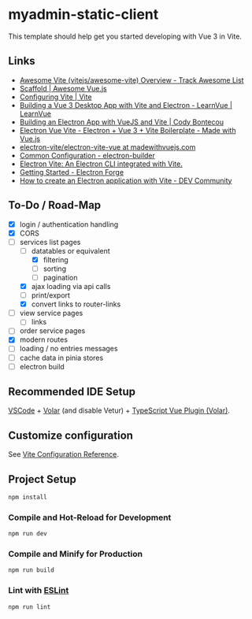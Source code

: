 # myadmin-static-client

This template should help get you started developing with Vue 3 in Vite.

## Links

* [Awesome Vite (vitejs/awesome-vite) Overview - Track Awesome List](https://www.trackawesomelist.com/vitejs/awesome-vite/readme/)
* [Scaffold | Awesome Vue.js](https://awesome-vue.js.org/components-and-libraries/scaffold.html)
* [Configuring Vite | Vite](https://v2.vitejs.dev/config/#resolve-alias)
* [Building a Vue 3 Desktop App with Vite and Electron - LearnVue | LearnVue](https://learnvue.co/articles/vue-and-electron-desktop-apps)
* [Building an Electron App with VueJS and Vite | Cody Bontecou](https://codybontecou.com/electron-app-with-vuejs-and-vite.html)
* [Electron Vue Vite - Electron + Vue 3 + Vite Boilerplate - Made with Vue.js](https://madewithvuejs.com/electron-vue-vite)
* [electron-vite/electron-vite-vue at madewithvuejs.com](https://github.com/electron-vite/electron-vite-vue?ref=madewithvuejs.com)
* [Common Configuration - electron-builder](https://www.electron.build/configuration/configuration.html)
* [Electron Vite: An Electron CLI integrated with Vite.](https://morioh.com/p/2f4af614d544)
* [Getting Started - Electron Forge](https://www.electronforge.io/)
* [How to create an Electron application with Vite - DEV Community](https://dev.to/olyno/how-to-create-an-electron-application-with-vite-im)

## To-Do / Road-Map

* [x] login / authentication handling
* [x] CORS
* [ ] services list pages
  * [ ] datatables or equivalent
    * [x] filtering
    * [ ] sorting
    * [ ] pagination
  * [x] ajax loading via api calls
  * [ ] print/export
  * [x] convert links to router-links
* [ ] view service pages
  * [ ] links 
* [ ] order service pages
* [x] modern routes
* [ ] loading / no entries messages
* [ ] cache data in pinia stores
* [ ] electron build

## Recommended IDE Setup

[VSCode](https://code.visualstudio.com/) + [Volar](https://marketplace.visualstudio.com/items?itemName=Vue.volar) (and disable Vetur) + [TypeScript Vue Plugin (Volar)](https://marketplace.visualstudio.com/items?itemName=Vue.vscode-typescript-vue-plugin).

## Customize configuration

See [Vite Configuration Reference](https://vitejs.dev/config/).

## Project Setup

```sh
npm install
```

### Compile and Hot-Reload for Development

```sh
npm run dev
```

### Compile and Minify for Production

```sh
npm run build
```

### Lint with [ESLint](https://eslint.org/)

```sh
npm run lint
```

